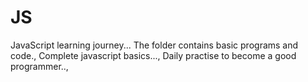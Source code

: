 # JS
JavaScript learning journey...
The folder contains basic programs and code.,
Complete javascript basics...,
Daily practise to become a good programmer..,
